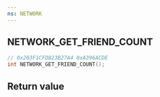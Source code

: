 ```yaml
---
ns: NETWORK
---
```

## NETWORK_GET_FRIEND_COUNT

```c
// 0x203F1CFD823B27A4 0xA396ACDE
int NETWORK_GET_FRIEND_COUNT();
```


## Return value

